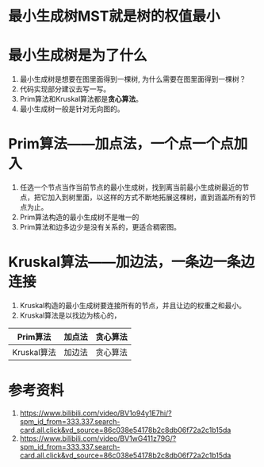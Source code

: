 
# 最小生成树MST就是树的权值最小
# 最小生成树是为了什么
1. 最小生成树是想要在图里面得到一棵树, 为什么需要在图里面得到一棵树？
2. 代码实现部分建议去写一写。
3. Prim算法和Kruskal算法都是**贪心算法**。
4. 最小生成树一般是针对无向图的。
# Prim算法——加点法，一个点一个点加入
1. 任选一个节点当作当前节点的最小生成树，找到离当前最小生成树最近的节点，把它加入到树里面，以这样的方式不断地拓展这棵树，直到涵盖所有的节点为止。
2. Prim算法构造的最小生成树不是唯一的
3. Prim算法和边多边少是没有关系的，更适合稠密图。
# Kruskal算法——加边法，一条边一条边连接
1. Kruskal构造的最小生成树要连接所有的节点，并且让边的权重之和最小。
2. Kruskal算法是以找边为核心的，

| Prim算法    | 加点法 | 贪心算法 |
| --------- | --- | ---- |
| Kruskal算法 | 加边法 | 贪心算法 |




# 参考资料
1. https://www.bilibili.com/video/BV1o94y1E7hi/?spm_id_from=333.337.search-card.all.click&vd_source=86c038e54178b2c8db06f72a2c1b15da
2. https://www.bilibili.com/video/BV1wG411z79G/?spm_id_from=333.337.search-card.all.click&vd_source=86c038e54178b2c8db06f72a2c1b15da